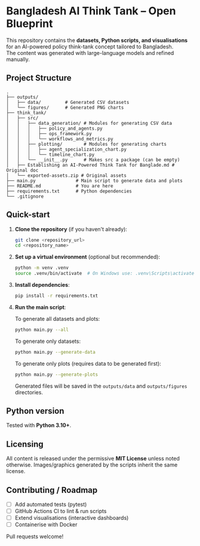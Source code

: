 # Bangladesh AI Think Tank – Open Blueprint

This repository contains the **datasets, Python scripts, and visualisations** for an AI-powered policy think-tank concept tailored to Bangladesh.  
The content was generated with large-language models and refined manually.

## Project Structure

```
.
├── outputs/
│   ├── data/         # Generated CSV datasets
│   └── figures/      # Generated PNG charts
├── think_tank/
│   ├── src/
│   │   ├── data_generation/ # Modules for generating CSV data
│   │   │   ├── policy_and_agents.py
│   │   │   ├── ops_framework.py
│   │   │   └── workflows_and_metrics.py
│   │   ├── plotting/        # Modules for generating charts
│   │   │   ├── agent_specialization_chart.py
│   │   │   └── timeline_chart.py
│   │   └── __init__.py      # Makes src a package (can be empty)
│   ├── Establishing an AI-Powered Think Tank for Banglade.md # Original doc
│   └── exported-assets.zip # Original assets
├── main.py               # Main script to generate data and plots
├── README.md             # You are here
├── requirements.txt      # Python dependencies
└── .gitignore
```

## Quick-start

1.  **Clone the repository** (if you haven't already):
    ```bash
    git clone <repository_url>
    cd <repository_name>
    ```

2.  **Set up a virtual environment** (optional but recommended):
    ```bash
    python -m venv .venv
    source .venv/bin/activate  # On Windows use: .venv\Scripts\activate
    ```

3.  **Install dependencies**:
    ```bash
    pip install -r requirements.txt
    ```

4.  **Run the main script**:

    To generate all datasets and plots:
    ```bash
    python main.py --all
    ```

    To generate only datasets:
    ```bash
    python main.py --generate-data
    ```

    To generate only plots (requires data to be generated first):
    ```bash
    python main.py --generate-plots
    ```

    Generated files will be saved in the `outputs/data` and `outputs/figures` directories.

## Python version
Tested with **Python 3.10+**.

## Licensing
All content is released under the permissive **MIT License** unless noted otherwise. Images/graphics generated by the scripts inherit the same license.

## Contributing / Roadmap
- [ ] Add automated tests (pytest)
- [ ] GitHub Actions CI to lint & run scripts
- [ ] Extend visualisations (interactive dashboards)
- [ ] Containerise with Docker

Pull requests welcome!

